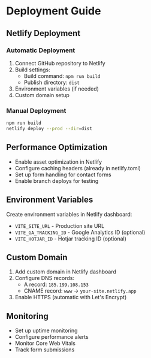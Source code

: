 # Deployment Guide

## Netlify Deployment

### Automatic Deployment

1. Connect GitHub repository to Netlify
2. Build settings:
   - Build command: `npm run build`
   - Publish directory: `dist`
3. Environment variables (if needed)
4. Custom domain setup

### Manual Deployment

```bash
npm run build
netlify deploy --prod --dir=dist
```

## Performance Optimization

- Enable asset optimization in Netlify
- Configure caching headers (already in netlify.toml)
- Set up form handling for contact forms
- Enable branch deploys for testing

## Environment Variables

Create environment variables in Netlify dashboard:

- `VITE_SITE_URL` - Production site URL
- `VITE_GA_TRACKING_ID` - Google Analytics ID (optional)
- `VITE_HOTJAR_ID` - Hotjar tracking ID (optional)

## Custom Domain

1. Add custom domain in Netlify dashboard
2. Configure DNS records:
   - A record: `185.199.108.153`
   - CNAME record: `www` → `your-site.netlify.app`
3. Enable HTTPS (automatic with Let's Encrypt)

## Monitoring

- Set up uptime monitoring
- Configure performance alerts
- Monitor Core Web Vitals
- Track form submissions
